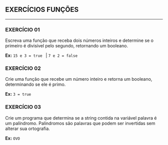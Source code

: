 ## EXERCÍCIOS FUNÇÕES
---
### EXERCÍCIO 01
 Escreva uma função que receba dois números inteiros e determine se o primeiro é divisível pelo segundo, retornando um booleano. 
  
  **Ex:** `15 e 3 = true ` | `7 e 2 = false`

### EXERCÍCIO 02
 Crie uma função que recebe um número inteiro e retorna um booleano, determinando se ele é primo.
  
**Ex:** `3 = true`

### EXERCÍCIO 03
 Crie um programa que determina se a string contida na variável palavra é um palíndromo. Palíndromos são palavras que podem ser invertidas sem alterar sua ortografia.
  
  **Ex:** `OVO`
